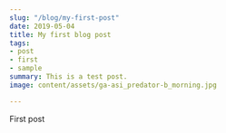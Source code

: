 ```yaml
---
slug: "/blog/my-first-post"
date: 2019-05-04
title: My first blog post
tags:
- post
- first
- sample
summary: This is a test post.
image: content/assets/ga-asi_predator-b_morning.jpg

---
```

First post